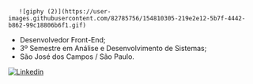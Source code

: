 ##

       ![giphy (2)](https://user-images.githubusercontent.com/82785756/154810305-219e2e12-5b7f-4442-b862-99c18806b6f1.gif)



- Desenvolvedor Front-End;
- 3º Semestre em Análise e Desenvolvimento de Sistemas;
- São José dos Campos / São Paulo.
 
[![Linkedin](https://img.shields.io/badge/LinkedIn-0077B5?style=for-the-badge&logo=linkedin&logoColor=white)](https://www.linkedin.com/in/jeffersoncabralsilva/)



                                   
